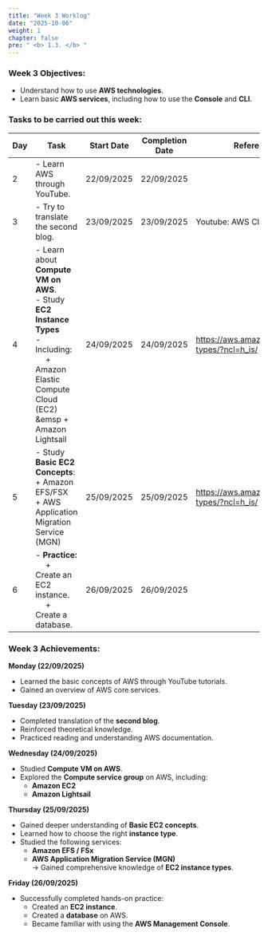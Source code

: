 ```yaml
---
title: "Week 3 Worklog"
date: "2025-10-06"
weight: 1
chapter: false
pre: " <b> 1.3. </b> "
---
```


### Week 3 Objectives:

* Understand how to use **AWS technologies**.
* Learn basic **AWS services**, including how to use the **Console** and **CLI**.

### Tasks to be carried out this week:
| Day | Task                                                                                                                                                                     | Start Date   | Completion Date    | Reference Material                                     |
| --- |--------------------------------------------------------------------------------------------------------------------------------------------------------------------------|--------------|--------------------|--------------------------------------------------------|
| 2   | - Learn AWS through YouTube.                                                                                                                                             | 22/09/2025   | 22/09/2025         |                                                        |
| 3   | - Try to translate the second blog.                                                                                                                                      | 23/09/2025   | 23/09/2025         | Youtube: AWS Cloud Journey                             |
| 4   | - Learn about **Compute VM on AWS**. <br> - Study **EC2 Instance Types** <br> - Including: <br>&emsp;  + Amazon Elastic Compute Cloud (EC2) <br>&emsp + Amazon Lightsail | 24/09/2025   | 24/09/2025         | <https://aws.amazon.com/ec2/instance-types/?ncl=h_is/> |
| 5   | - Study **Basic EC2 Concepts**: + Amazon EFS/FSX  <br> + AWS Application Migration Service (MGN)                                                                         | 25/09/2025   | 25/09/2025         | <https://aws.amazon.com/ec2/instance-types/?ncl=h_is/> |
| 6   | - **Practice:** <br>&emsp; + Create an EC2 instance. <br>&emsp; + Create a database.                                                                                     | 26/09/2025   | 26/09/2025         |                                                        |

### Week 3 Achievements:

**Monday (22/09/2025)**
- Learned the basic concepts of AWS through YouTube tutorials.
- Gained an overview of AWS core services.

**Tuesday (23/09/2025)**
- Completed translation of the **second blog**.
- Reinforced theoretical knowledge.
- Practiced reading and understanding AWS documentation.

**Wednesday (24/09/2025)**
- Studied **Compute VM on AWS**.
- Explored the **Compute service group** on AWS, including:
    - **Amazon EC2**
    - **Amazon Lightsail**

**Thursday (25/09/2025)**
- Gained deeper understanding of **Basic EC2 concepts**.
- Learned how to choose the right **instance type**.
- Studied the following services:
    - **Amazon EFS / FSx**
    - **AWS Application Migration Service (MGN)**  
      → Gained comprehensive knowledge of **EC2 instance types**.

**Friday (26/09/2025)**
- Successfully completed hands-on practice:
    - Created an **EC2 instance**.
    - Created a **database** on AWS.
    - Became familiar with using the **AWS Management Console**.
